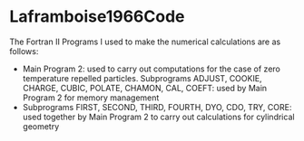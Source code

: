 # Laframboise1966Code

The Fortran II Programs I used to make the numerical calculations are as follows:

* Main Program 2: used to carry out computations for the case of zero temperature repelled particles.
 Subprograms ADJUST, COOKIE, CHARGE, CUBIC, POLATE, CHAMON, CAL, COEFT: used by Main Program 2 for memory management
* Subprograms FIRST, SECOND, THIRD, FOURTH, DYO, CDO, TRY, CORE: used together by Main Program 2 to carry out calculations for cylindrical geometry
